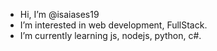 - Hi, I’m @isaiases19
- I’m interested in web development, FullStack.
- I’m currently learning js, nodejs, python, c#.
